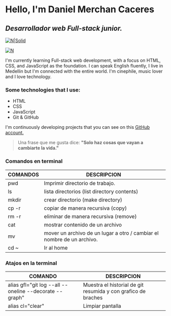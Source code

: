 # Hello, I'm Daniel Merchan Caceres
## _Desarrollador web Full-stack junior._
[![N|Solid](https://www.notion.so/image/http%3A%2F%2Fwww.alighaemi.com%2Fwp%2Fwp-content%2Fuploads%2FLinkedIn-button.png?id=07c093c5-eba1-4fbf-a02e-5e964c1cab7a&table=block&spaceId=11635030-77ea-4d4b-9bae-4d7bf05acf1e&width=170&userId=5826988f-c5ac-4764-8dd6-f92afb9b85a4&cache=v2)](https://www.linkedin.com/in/daniel-merchan-caceres-ab8388260/)

[![N](https://s3.us-west-2.amazonaws.com/secure.notion-static.com/ac01e832-cfcf-4999-bd6d-78d151d5542e/87408584-df26bb80-c5ed-11ea-99bf-23477b7b221d.png?X-Amz-Algorithm=AWS4-HMAC-SHA256&X-Amz-Content-Sha256=UNSIGNED-PAYLOAD&X-Amz-Credential=AKIAT73L2G45EIPT3X45%2F20230305%2Fus-west-2%2Fs3%2Faws4_request&X-Amz-Date=20230305T164535Z&X-Amz-Expires=86400&X-Amz-Signature=e5bbb7d406b5ece966f0d2fbac49920eae59c81ca589430c52bed448085543f7&X-Amz-SignedHeaders=host&response-content-disposition=filename%3D%2287408584-df26bb80-c5ed-11ea-99bf-23477b7b221d.png%22&x-id=GetObject)](https://github.com/misterdan100)

I'm currently learning Full-stack web development, with a focus on HTML, CSS, and JavaScript as the foundation.
I can speak English fluently, I live in Medellin but I'm connected with the entire world. I'm cinephile, music lover and I love technology.

### Some technologies that I use:
* HTML
* CSS
* JavaScript
* Git & GitHub

I'm continuously developing projects that you can see on this [GitHub account.](https://www.linkedin.com/in/daniel-merchan-caceres-ab8388260/)

> Una frase que me gusta dice:
> **"Solo haz cosas que vayan a cambiarte la vida."**
<!--
**misterdan100/misterdan100** is a ✨ _special_ ✨ repository because its `README.md` (this file) appears on your GitHub profile.

Here are some ideas to get you started:

- 🔭 I’m currently working on ...
- 🌱 I’m currently learning ...
- 👯 I’m looking to collaborate on ..
- 🤔 I’m looking for help with ...
- 💬 Ask me about ...
- 📫 How to reach me: ...
- 😄 Pronouns: ...
- ⚡ Fun fact: ...
-->

### Comandos en terminal
| COMANDOS | DESCRIPCION                                                           |
| -------- | --------------------------------------------------------------------- |
| pwd     | Imprimir directorio de trabajo.                                        |
| ls      | lista directorios (list directory contents)                            |
| mkdir   | crear directorio (make directory)                                      |
| cp -r   | copiar de manera recursiva (copy)                                      |
| rm -r   | eliminar de manera recursiva (remove)                                  |
| cat     | mostrar contenido de un archivo                                        |
| mv      | mover un archivo de un lugar a otro / cambiar el nombre de un archivo. |
| cd ~    | Ir al home                                                             |

### Atajos en la terminal
| COMANDO                                                | DESCRIPCION                                                   |
| ------------------------------------------------------ | ------------------------------------------------------------- |
| alias gfl="git log --all --oneline --decorate --graph" | Muestra el historial de git resumida y con grafico de braches |
| alias cl="clear"                                       | Limpiar pantalla                                              |